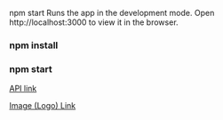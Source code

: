 npm start
Runs the app in the development mode.
Open http://localhost:3000 to view it in the browser.

### npm install

### npm start

[API link](https://covid19.mathdro.id/api)

[Image (Logo) Link](https://i.ibb.co/7QpKsCX/image.png)

